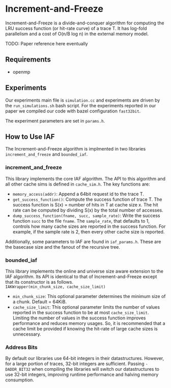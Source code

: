 # Increment-and-Freeze
Increment-and-Freeze is a divide-and-conquer algorithm for computing the LRU success function (or hit-rate curve) of a trace T. It has log-fold parallelism and a cost of O(n/B log n) in the external memory model.

TODO: Paper reference here eventually

## Requirements
- openmp

## Experiments
Our experiments main file is `simulation.cc` and experiments are driven by the `run_simulations.sh` bash script. For the experiments reported in our paper we compiled our code with bazel configuration `fast32bit`.

The experiment parameters are set in `params.h`.

## How to Use IAF
The Increment-and-Freeze algorithm is implmented in two libraries `increment_and_freeze` and `bounded_iaf`.

### increment_and_freeze
This library implements the core IAF algorithm. The API to this algorithm and all other cache sims is defined in `cache_sim.h`. The key functions are:
- `memory_access(addr)`: Append a 64bit request id to the trace T.
- `get_success_function()`: Compute the success function of trace T. The success function is S(x) = number of hits in T at cache size x. The hit rate can be computed by dividing S(x) by the total number of accesses.
- `dump_success_function(fname, succ, sample_rate)`: Write the success function `succ` to the file `fname`. The `sample_rate`, that defaults to 1, controls how many cache sizes are reported in the success function. For example, if the sample rate is 2, then every other cache size is reported.

Additionally, some parameters to IAF are found in `iaf_params.h`. These are the basecase size and the fanout of the recursive tree.

### bounded_iaf
This library implements the online and universe size aware extension to the IAF algorithm. Its API is identical to that of Increment-and-Freeze except that its constructor is as follows.  
`IAKWrapper(min_chunk_size, cache_size_limit)`
- `min_chunk_size`: This optional parameter determines the minimum size of a chunk. Default = 64KiB.
- `cache_size_limit`: This optional parameter limits the number of values reported in the success function to be at most `cache_size_limit`. Limiting the number of values in the success function improves performance and reduces memory usages. So, it is recommended that a cache limit be provided if knowing the hit-rate of large cache sizes is unnecessary.

### Address Bits
By default our libraries use 64-bit integers in their datastructures. However, for a large portion of traces, 32-bit integers are sufficient. Passing `-DADDR_BIT32` when compiling the libraries will switch our datastructures to use 32-bit integers, improving runtime performance and halving memory consumption.
